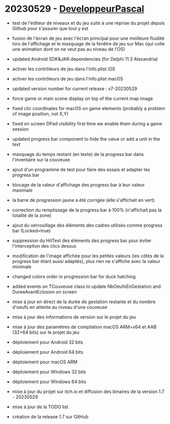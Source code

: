 # 20230529 - [DeveloppeurPascal](https://github.com/DeveloppeurPascal)

* test de l'éditeur de niveaux et du jeu suite à une reprise du projet depuis Github pour s'assurer que tout y est

* fusion de l'écran de jeu avec l'écran principal pour une meilleure fluidité lors de l'affichage et le masquage de la fenêtre de jeu sur Mac (qui colle une animation dont on ne veut pas au niveau de l'OS)

* updated Android SDK&JAR dependencies (for Delphi 11.3 Alexandria)

* activer les contrôleurs de jeu dans l'info.plist iOS
* activer les contrôleurs de jeu dans l'info.plist macOS

* updated version number for current release : v7-20230529

* force game or main scene display on top of the current map image
* fixed clic coordinates for macOS on game elements (probably a problem of image position, not X,Y)

* fixed on screen DPad visibility first time we enable them during a game session

* updated progress bar component to hide the value or add a unit in the text
* masquage du temps restant (en texte) de la progress bar dans l'inventaire sur la couveuse

* ajout d'un programme de test pour faire des essais et adapter les progress bar
* blocage de la valeur d'affichage des progress bar à leur valeur maximale
* la barre de progression jaune a été corrigée (elle s'affichait en vert)
* correction du remplissage de la progress bar à 100% (n'affichait pas la totalité de la zone)
* ajout du verrouillage des éléments des cadres utilisés comme progress bar (Locked=true)
* suppression du HitTest des éléments des progress bar pour éviter l'interception des clics dessus
* modification de l'image affichée pour les petites valeurs (les côtés de la progress bar étant aussi adaptés), plus  rien ne s'affiche avec la valeur minimale

* changed colors order in progression bar for duck hatching

* added events on TCouveuse class to update NbOeufsEnGestation and DureeAvantEclosion on screen
* mise à jour en direct de la durée de gestation restante et du nombre d'oeufs en attente au niveau d'une couveuse

* mise à jour des informations de version sur le projet du jeu
* mise à jour des paramètres de compilation macOS ARM+x64 et AAB (32+64 bits) sur le projet du jeu

* déploiement pour Android 32 bits
* déploiement pour Android 64 bits
* déploiement pour macOS ARM
* déploiement pour Windows 32 bits
* déploiement pour Windows 64 bits
* mise à jour du projet sur itch.io et diffusion des binaires de la version 1.7 - 20230529

* mise à jour de la TODO list

* création de la release 1.7 sur GitHub
